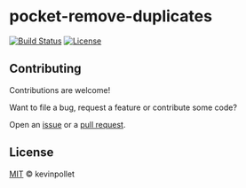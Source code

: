 # pocket-remove-duplicates

[![Build Status](https://github.com/kevinpollet/pocket-remove-duplicates/workflows/.github/workflows/main.yml/badge.svg)](https://github.com/kevinpollet/pocket-remove-duplicates/actions/new)
[![License](https://img.shields.io/badge/license-MIT-blue.svg)](./LICENSE.md)

## Contributing

Contributions are welcome!

Want to file a bug, request a feature or contribute some code?

Open an [issue](https://github.com/kevinpollet/pocket-remove-duplicates/issues/new) or a [pull request](https://github.com/kevinpollet/pocket-remove-duplicates/pulls).

## License

[MIT](./LICENSE.md) © kevinpollet
